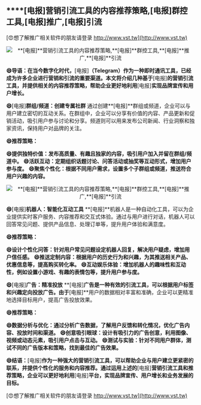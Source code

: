## ****[电报]**营销引流工具的内容推荐策略,**[电报]**群控工具,**[电报]**推广,**[电报]**引流**

[😍想了解推广相关软件的朋友请登录 http://www.vst.tw](http://www.vst.tw)

 <center><img src="https://vst.tw/MP4/tuiguang/png/7.png" alt="**[电报]**营销引流工具的内容推荐策略,**[电报]**群控工具,**[电报]**推广,**[电报]**引流"></center>

**😄导语：在当今数字化时代，**[电报]**（Telegram）作为一种即时通讯工具，已经成为许多企业进行营销和引流的重要渠道。本文将介绍几种基于**[电报]**的营销引流工具，并提供相关的内容推荐策略，帮助企业更好地利用**[电报]**实现品牌宣传和用户增长。**

**😄**[电报]**群组/频道：创建专属社群**
通过创建**[电报]**群组或频道，企业可以与用户建立密切的互动关系。在群组中，企业可以分享有价值的内容、产品更新和促销活动，吸引用户参与讨论和分享。频道则可以用来发布公司新闻、行业洞察和独家资讯，保持用户对品牌的关注。

**😄推荐策略：**

**😄提供独特价值：发布高质量、有趣且独家的内容，吸引用户加入并留在群组/频道中。**
**😄活跃互动：定期组织话题讨论、问答活动或抽奖等互动形式，增加用户参与度。**
**😄聚焦个性化：根据不同用户需求，设置多个子群组或频道，推送符合用户兴趣的内容。**

 <center><img src="https://vst.tw/MP4/tuiguang/png/2.png" alt="**[电报]**营销引流工具的内容推荐策略,**[电报]**群控工具,**[电报]**推广,**[电报]**引流"></center>

**😄**[电报]**机器人：智能化互动工具**
**[电报]**机器人是一种自动化工具，可以为企业提供实时客户服务、内容推荐和交互式体验。通过与用户进行对话，机器人可以回答常见问题、提供产品信息、处理订单等，提升用户体验和满意度。

**😄推荐策略：**

**😄设计个性化问答：针对用户常见问题设定机器人回复，解决用户疑虑，增加用户信任感。**
**😄推送定制内容：根据用户的历史行为和兴趣，为其推送相关产品、优惠信息等，提高购买转化率。**
**😄互动娱乐体验：增加机器人的趣味性和互动性，例如设置小游戏、有趣的表情包等，提升用户参与度。**

**😄**[电报]**广告：精准投放**
**[电报]**广告是一种有效的引流工具，可以根据用户标签和兴趣定向投放广告。由于**[电报]**用户的数据相对丰富和准确，企业可以更精准地选择目标用户，提高广告投放效果。

**😄推荐策略：**

**😄数据分析与优化：通过分析广告数据，了解用户反馈和转化情况，优化广告内容、投放时间和渠道。**
**😄创意吸引眼球：设计有吸引力的广告创意，利用图像、视频或动态元素，吸引用户点击与互动。**
**😄测试与实验：针对不同用户群体，测试不同的广告版本和策略，找到最佳的广告效果。**

**😄结语：**[电报]**作为一种强大的营销引流工具，可以帮助企业与用户建立更紧密的联系，并提供个性化的服务和内容推荐。通过运用上述的**[电报]**营销引流工具和推荐策略，企业可以更好地利用**[电报]**平台，实现品牌宣传、用户增长和业务发展的目标。**

[😍想了解推广相关软件的朋友请登录 http://www.vst.tw](http://www.vst.tw)



